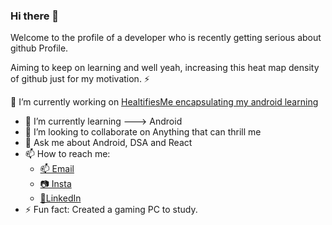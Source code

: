 ### Hi there 👋
Welcome to the profile of a developer who is recently getting serious about github Profile.

Aiming to keep on learning and well yeah, increasing this heat map density of github just for my motivation. ⚡

🔭 I’m currently working on [HealtifiesMe encapsulating my android learning](https://github.com/mrintro/HealtifiesMe)
- 🌱 I’m currently learning ---> Android 
- 👯 I’m looking to collaborate on Anything that can thrill me
- 💬 Ask me about Android, DSA and React
- 📫 How to reach me: 
  -   [📫 Email](aniketpanwar.1998@gmail.com) 
  -   [📷 Insta](https://www.instagram.com/_header_bug_/)
  -   [📝LinkedIn](www.linkedin.com/in/aniket-panwar)
- ⚡ Fun fact: Created a gaming PC to study.

<!--
**mrintro/mrintro** is a ✨ _special_ ✨ repository because its `README.md` (this file) appears on your GitHub profile.

Here are some ideas to get you started:

- 🔭 I’m currently working on ...
- 🌱 I’m currently learning ...
- 👯 I’m looking to collaborate on ...
- 🤔 I’m looking for help with ...
- 💬 Ask me about ...
- 📫 How to reach me: ...
- 😄 Pronouns: ...
- ⚡ Fun fact: ...
-->
